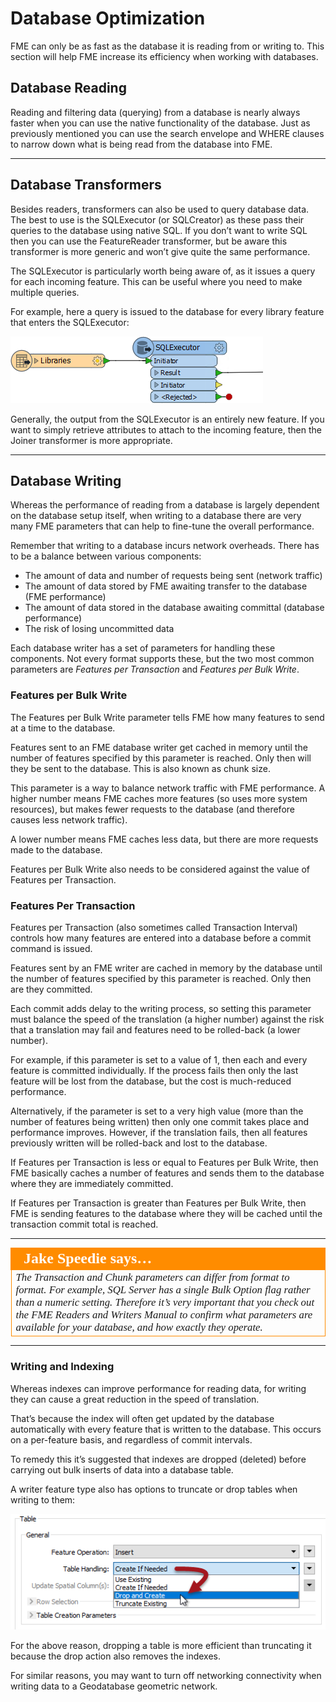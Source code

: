 # Database Optimization #

FME can only be as fast as the database it is reading from or writing to. This section will help FME increase its efficiency when working with databases. 

## Database Reading ##

Reading and filtering data (querying) from a database is nearly always faster when you can use the native functionality of the database. Just as previously mentioned you can use the search envelope and WHERE clauses to narrow down what is being read from the database into FME. 

---

## Database Transformers ##

Besides readers, transformers can also be used to query database data. The best to use is the SQLExecutor (or SQLCreator) as these pass their queries to the database using native SQL. If you don’t want to write SQL then you can use the FeatureReader transformer, but be aware this transformer is more generic and won’t give quite the same performance.

The SQLExecutor is particularly worth being aware of, as it issues a query for each incoming feature. This can be useful where you need to make multiple queries.

For example, here a query is issued to the database for every library feature that enters the SQLExecutor:

![](./Images/Img2.038.DBPerformanceSQLExecutor.png)

Generally, the output from the SQLExecutor is an entirely new feature. If you want to simply retrieve attributes to attach to the incoming feature, then the Joiner transformer is more appropriate.

---

## Database Writing ##

Whereas the performance of reading from a database is largely dependent on the database setup itself, when writing to a database there are very many FME parameters that can help to fine-tune the overall performance.

Remember that writing to a database incurs network overheads. There has to be a balance between various components:

- The amount of data and number of requests being sent (network traffic)
- The amount of data stored by FME awaiting transfer to the database (FME performance)
- The amount of data stored in the database awaiting committal (database performance)
- The risk of losing uncommitted data

Each database writer has a set of parameters for handling these components. Not every format supports these, but the two most common parameters are *Features per Transaction* and *Features per Bulk Write*.

### Features per Bulk Write ###

The Features per Bulk Write parameter tells FME how many features to send at a time to the database. 

Features sent to an FME database writer get cached in memory until the number of features specified by this parameter is reached. Only then will they be sent to the database. This is also known as chunk size.

This parameter is a way to balance network traffic with FME performance. A higher number means FME caches more features (so uses more system resources), but makes fewer requests to the database (and therefore causes less network traffic).

A lower number means FME caches less data, but there are more requests made to the database.

Features per Bulk Write also needs to be considered against the value of Features per Transaction.


### Features Per Transaction ###

Features per Transaction (also sometimes called Transaction Interval) controls how many features are entered into a database before a commit command is issued.

Features sent by an FME writer are cached in memory by the database until the number of features specified by this parameter is reached. Only then are they committed.

Each commit adds delay to the writing process, so setting this parameter must balance the speed of the translation (a higher number) against the risk that a translation may fail and features need to be rolled-back (a lower number).

For example, if this parameter is set to a value of 1, then each and every feature is committed individually. If the process fails then only the last feature will be lost from the database, but the cost is much-reduced performance.

Alternatively, if the parameter is set to a very high value (more than the number of features being written) then only one commit takes place and performance improves. However, if the translation fails, then all features previously written will be rolled-back and lost to the database.

If Features per Transaction is less or equal to Features per Bulk Write, then FME basically caches a number of features and sends them to the database where they are immediately committed.

If Features per Transaction is greater than Features per Bulk Write, then FME is sending features to the database where they will be cached until the transaction commit total is reached.

---

<table style="border-spacing: 0px">
<tr>
<td style="vertical-align:middle;background-color:darkorange;border: 2px solid darkorange">
<i class="fa fa-quote-left fa-lg fa-pull-left fa-fw" style="color:white;padding-right: 12px;vertical-align:text-top"></i>
<span style="color:white;font-size:x-large;font-weight: bold;font-family:serif">Jake Speedie says…</span>
</td>
</tr>

<tr>
<td style="border: 1px solid darkorange">
<span style="font-family:serif; font-style:italic; font-size:larger">
The Transaction and Chunk parameters can differ from format to format. For example, SQL Server has a single Bulk Option flag rather than a numeric setting. Therefore it’s very important that you check out the FME Readers and Writers Manual to confirm what parameters are available for your database, and how exactly they operate.
</span>
</td>
</tr>
</table>

---

### Writing and Indexing ###

Whereas indexes can improve performance for reading data, for writing they can cause a great reduction in the speed of translation.

That’s because the index will often get updated by the database automatically with every feature that is written to the database. This occurs on a per-feature basis, and regardless of commit intervals. 

To remedy this it’s suggested that indexes are dropped (deleted) before carrying out bulk inserts of data into a database table.

A writer feature type also has options to truncate or drop tables when writing to them:

![](./Images/Img2.041.DBPerformanceDropTruncateParams.png)

For the above reason, dropping a table is more efficient than truncating it because the drop action also removes the indexes.

For similar reasons, you may want to turn off networking connectivity when writing data to a Geodatabase geometric network.

